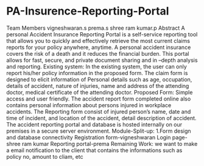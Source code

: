 # PA-Insurence-Reporting-Portal
Team Members
vigneshwaran.s
prema.s
shree ram kumar.p
Abstract
 A personal Accident Insurance Reporting Portal is a self-service reporting tool that allows you to quickly and effectively retrieve the most current claims reports for your policy anywhere, anytime. A personal accident insurance covers the risk of a death and it reduces the financial burden. This portal allows for fast, secure, and private document sharing and in –depth analysis and reporting.
Existing system:
In the existing system, the user can only report his/her policy information in the proposed form.
The claim form is designed to elicit information of Personal details such as age, occupation, details of accident, nature of injuries, name and address of the attending doctor, medical certificate of the attending doctor.
Proposed Form:
Simple access and user friendly.
The accident report form completed online also contains personal information  about persons injured in workplace accidents. 
The Reporting form consist of injured person’s name,  date and time of incident, and location of the accident, detail description of accident.
The accident reporting portal and database is hosted internally on our premises in a secure server environment.
Module-Split-up:
1.Form design and database connectivity
Registration form-vigneshwaran
Login page-shree ram kumar
Reporting portal-prema
Remaining Work:
we want to make a email notification to the client that contains the informations such as policy no, amount to cliam, etc
